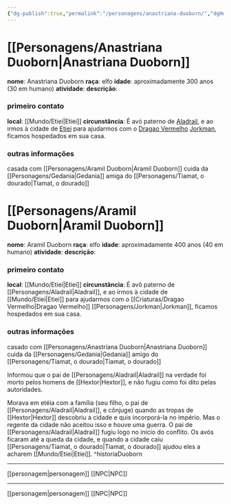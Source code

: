 ```yaml
---
{"dg-publish":true,"permalink":"/personagens/anastriana-duoborn/","dgHomeLink":true,"dgPassFrontmatter":false}
---
```



# [[Personagens/Anastriana Duoborn|Anastriana Duoborn]]
**nome**: Anastriana Duoborn
**raça**: elfo
**idade**: aproximadamente 300 anos (30 em humano)
**atividade**:
**descrição**:

### primeiro contato
**local**: [[Mundo/Etiei|Etiei]]
**circunstância**: É avó paterno de [Aladrail](app://obsidian.md/Aladrail), e ao irmos à cidade de [Etiei](app://obsidian.md/Etiei) para ajudarmos com o [Dragao Vermelho](app://obsidian.md/Dragao%20Vermelho) [Jorkman](app://obsidian.md/Jorkman), ficamos hospedados em sua casa.

### outras informações
casada com [[Personagens/Aramil Duoborn|Aramil Duoborn]]
cuida da [[Personagens/Gedania|Gedania]]
amiga do [[Personagens/Tiamat, o dourado|Tiamat, o dourado]]


<div class="transclusion internal-embed is-loaded"><div class="markdown-embed">

<div class="markdown-embed-title">



</div>



# [[Personagens/Aramil Duoborn|Aramil Duoborn]]
**nome**: Aramil Duoborn
**raça**: elfo
**idade**: aproximadamente 400 anos (40 em humano)
**atividade**:
**descrição**:

### primeiro contato
**local**: [[Mundo/Etiei|Etiei]]
**circunstância**: É avô paterno de [[Personagens/Aladrail|Aladrail]], e ao irmos à cidade de [[Mundo/Etiei|Etiei]] para ajudarmos com o [[Criaturas/Dragao Vermelho|Dragao Vermelho]] [[Personagens/Jorkman|Jorkman]], ficamos hospedados em sua casa.

### outras informações
casado com [[Personagens/Anastriana Duoborn|Anastriana Duoborn]]
cuida da [[Personagens/Gedania|Gedania]]
amigo do [[Personagens/Tiamat, o dourado|Tiamat, o dourado]]

Informou que o pai de [[Personagens/Aladrail|Aladrail]] na verdade foi morto pelos homens de [[Hextor|Hextor]], e não fugiu como foi dito pelas autoridades.

 Morava em etéia com a família (seu filho, o pai de [[Personagens/Aladrail|Aladrail]], e cônjuge) quando as tropas de [[Hextor|Hextor]] descobriu a cidade e quis incorporá-la no império. Mas o regente da cidade não aceitou isso e houve uma guerra. O pai de [[Personagens/Aladrail|Aladrail]] fugiu logo no início do conflito. Os avós ficaram até a queda da cidade, e quando a cidade caiu [[Personagens/Tiamat, o dourado|Tiamat, o dourado]] ajudou eles a acharem [[Mundo/Etiei|Etiei]]. ^historiaDuoborn


---
[[personagem|personagem]] [[NPC|NPC]] 


</div></div>


---
[[personagem|personagem]] [[NPC|NPC]] 
